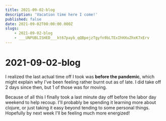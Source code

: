```yaml
---
title: 2021-09-02-blog
description: 'Vacation time here I come!'
published: false
date: 2021-09-02T00:00:00.000Z
slugs:
    - 2021-09-02-blog
    - ___UNPUBLISHED___kt67payb_qQBpejzTgyfn9bLTExIhHXuZhxK7xErv
---
```


# 2021-09-02-blog

I realized the last actual time off I took was **before the pandemic**, which might
explain why I've been feeling rather burnt out as of late. I did take off 2 days
since then, but 1 of those was for moving.

Because of all this I finally took a last minute day off before the labor day weekend to help
recoup. I'll probably be spending it learning more about clojure, or just taking it easy beyond
tending to some personal things. Hopefully by next week I'll be feeling much
more energized!
